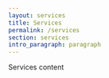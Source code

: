 ```yaml
---
layout: services
title: Services
permalink: /services
section: services
intro_paragraph: paragraph
---
```

Services content